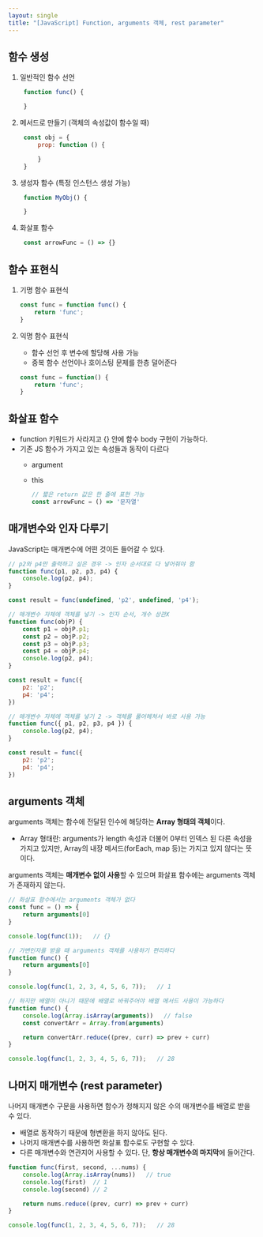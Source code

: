 ```yaml
---
layout: single
title: "[JavaScript] Function, arguments 객체, rest parameter"
---
```


## 함수 생성

1. 일반적인 함수 선언
   
   ```js
    function func() {

    }
   ```

2. 메서드로 만들기 (객체의 속성값이 함수일 때)
   
   ```js
    const obj = {
        prop: function () {

        }
    }
   ```   

3. 생성자 함수 (특정 인스턴스 생성 가능)

   ```js
    function MyObj() {

    }
   ```

4. 화살표 함수
   
   ```js
    const arrowFunc = () => {}
   ```


## 함수 표현식

1. 기명 함수 표현식

    ```js
    const func = function func() {
        return 'func';
    }
    ```

2. 익명 함수 표현식
    - 함수 선언 후 변수에 할당해 사용 가능
    - 중복 함수 선언이나 호이스팅 문제를 한층 덜어준다
    
    ```js
    const func = function() {
        return 'func';
    }
    ```

## 화살표 함수

- function 키워드가 사라지고 {} 안에 함수 body 구현이 가능하다.
- 기존 JS 함수가 가지고 있는 속성들과 동작이 다르다
  - argument
  - this

    ```js
    // 짧은 return 값은 한 줄에 표현 가능
    const arrowFunc = () => '문자열'
    ```

## 매개변수와 인자 다루기

JavaScript는 매개변수에 어떤 것이든 들어갈 수 있다.

```js
// p2와 p4만 출력하고 싶은 경우 -> 인자 순서대로 다 넣어줘야 함
function func(p1, p2, p3, p4) {
    console.log(p2, p4);
}

const result = func(undefined, 'p2', undefined, 'p4');
```

```js
// 매개변수 자체에 객체를 넣기 -> 인자 순서, 개수 상관X
function func(objP) {
    const p1 = objP.p1;
    const p2 = objP.p2;
    const p3 = objP.p3;
    const p4 = objP.p4;
    console.log(p2, p4);
}

const result = func({
    p2: 'p2';
    p4: 'p4';
})
```

```js
// 매개변수 자체에 객체를 넣기 2 -> 객체를 풀어헤쳐서 바로 사용 가능
function func({ p1, p2, p3, p4 }) {
    console.log(p2, p4);
}

const result = func({
    p2: 'p2';
    p4: 'p4';
})
```

## arguments 객체

arguments 객체는 함수에 전달된 인수에 해당하는 <b>Array 형태의 객체</b>이다.  
- Array 형태란: arguments가 length 속성과 더불어 0부터 인덱스 된 다른 속성을 가지고 있지만, Array의 내장 메서드(forEach, map 등)는 가지고 있지 않다는 뜻이다.

arguments 객체는 <b>매개변수 없이 사용</b>할 수 있으며 화살표 함수에는 arguments 객체가 존재하지 않는다.  

```js
// 화살표 함수에서는 arguments 객체가 없다
const func = () => {
    return arguments[0]
}

console.log(func(1));   // {}
```

```js
// 가변인자를 받을 때 arguments 객체를 사용하기 편리하다
function func() {
    return arguments[0]
}

console.log(func(1, 2, 3, 4, 5, 6, 7));   // 1
```

```js
// 하지만 배열이 아니기 때문에 배열로 바꿔주어야 배열 메서드 사용이 가능하다
function func() {
    console.log(Array.isArray(arguments))   // false
    const convertArr = Array.from(arguments)

    return convertArr.reduce((prev, curr) => prev + curr)
}

console.log(func(1, 2, 3, 4, 5, 6, 7));   // 28
```

## 나머지 매개변수 (rest parameter)

나머지 매개변수 구문을 사용하면 함수가 정해지지 않은 수의 매개변수를 배열로 받을 수 있다.  
- 배열로 동작하기 때문에 형변환을 하지 않아도 된다.
- 나머지 매개변수를 사용하면 화살표 함수로도 구현할 수 있다.
- 다른 매개변수와 연관지어 사용할 수 있다. 단, **항상 매개변수의 마지막**에 들어간다.

```js
function func(first, second, ...nums) {
    console.log(Array.isArray(nums))   // true
    console.log(first)  // 1
    console.log(second) // 2

    return nums.reduce((prev, curr) => prev + curr)
}

console.log(func(1, 2, 3, 4, 5, 6, 7));   // 28
```